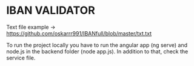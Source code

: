 # IBAN VALIDATOR

Text file example -> https://github.com/oskarrr991/IBANfull/blob/master/txt.txt

To run the project locally you have to run the angular app (ng serve) and node.js in the backend folder (node app.js).
In addition to that, check the service file.
